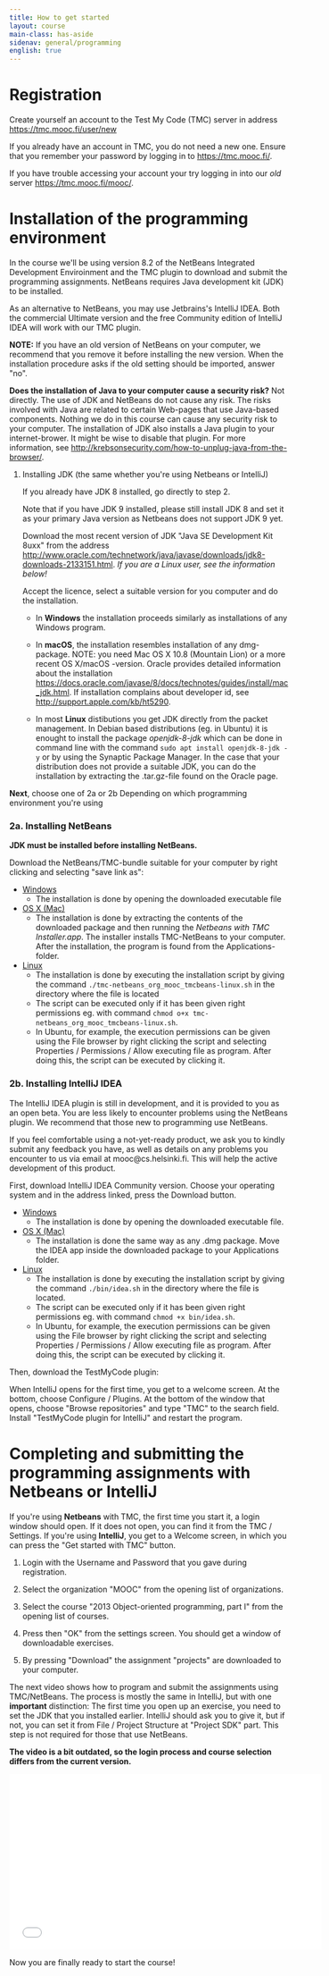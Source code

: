 ```yaml
---
title: How to get started
layout: course
main-class: has-aside
sidenav: general/programming
english: true
---
```

# Registration
Create yourself an account to the Test My Code (TMC) server in address <https://tmc.mooc.fi/user/new>

If you already have an account in TMC, you do not need a new one. Ensure that you remember your password by logging in to  <https://tmc.mooc.fi/>.

If you have trouble accessing your account your try logging in into our *old* server <https://tmc.mooc.fi/mooc/>.

# Installation of the programming environment

In the course we'll be using version 8.2 of the NetBeans Integrated Development Enviroinment and the TMC plugin to download and submit the programming assignments. NetBeans requires Java development kit (JDK) to be installed.

As an alternative to NetBeans, you may use Jetbrains's IntelliJ IDEA. Both the commercial Ultimate version and the free Community edition of IntelliJ IDEA will work with our TMC plugin.

**NOTE:** If you have an old version of NetBeans on your computer, we recommend that you remove it before installing the new version. When the installation procedure asks  if the old setting should be imported, answer "no".

**Does the installation of Java to your computer cause a security risk?** Not directly. The use of JDK and NetBeans do not cause any risk. The risks involved with Java are related to certain Web-pages that use Java-based components. Nothing we do in this course can cause any security risk to your computer. The installation of JDK also installs a Java plugin to your internet-brower. It might be wise to disable that plugin. For more information, see  <http://krebsonsecurity.com/how-to-unplug-java-from-the-browser/>.

1. Installing JDK (the same whether you're using Netbeans or IntelliJ)

   If you already have JDK 8 installed, go directly to step 2.

   Note that if you have JDK 9 installed, please still install JDK 8 and set it as your primary Java version as Netbeans does not support JDK 9 yet.

   Download the most recent version of JDK "Java SE Development Kit 8uxx" from the address <http://www.oracle.com/technetwork/java/javase/downloads/jdk8-downloads-2133151.html>. *If you are a Linux user, see the information below!*

   Accept the licence, select a suitable version for you computer and do the installation.

   - In **Windows** the installation proceeds similarly as installations of any Windows program.

   - In **macOS**, the installation resembles installation of any dmg-package. NOTE: you need Mac OS X 10.8 (Mountain Lion) or a more recent OS X/macOS -version.  Oracle provides detailed information about the installation <https://docs.oracle.com/javase/8/docs/technotes/guides/install/mac_jdk.html>. If installation complains about developer id, see <http://support.apple.com/kb/ht5290>.

   - In most **Linux** distibutions you get JDK directly from the packet management. In Debian based distributions (eg. in Ubuntu) it is enought to install the package *openjdk-8-jdk* which can be done in command line with the command `sudo apt install openjdk-8-jdk -y` or by using the Synaptic Package Manager. In the case that your distribution does not provide a suitable JDK, you can do the installation by extracting the .tar.gz-file found on the Oracle page.

**Next**, choose one of 2a or 2b Depending on which programming environment you're using

### 2a. Installing NetBeans

   **JDK must be installed before installing NetBeans.**

   Download the NetBeans/TMC-bundle suitable for your computer by right clicking and selecting "save link as":

   - [Windows](http://update.testmycode.net/installers/tmc-netbeans_org_mooc/tmc-netbeans_org_mooc_tmcbeans-windows.exe)
       - The installation is done by opening the downloaded executable file
   - [OS X (Mac)](http://update.testmycode.net/installers/tmc-netbeans_org_mooc/tmc-netbeans_org_mooc_tmcbeans-macosx.tgz)
      - The installation is done by extracting the contents of the downloaded package and then running the *Netbeans with TMC Installer.app*. The installer installs TMC-NetBeans to your computer. After the installation, the program is found from the Applications-folder.
   - [Linux](http://update.testmycode.net/installers/tmc-netbeans_org_mooc/tmc-netbeans_org_mooc_tmcbeans-linux.sh)
      - The installation is done by executing the installation script by giving the command `./tmc-netbeans_org_mooc_tmcbeans-linux.sh` in the directory where the file is located
      - The script can be executed only if it has been given right permissions eg. with command `chmod o+x tmc-netbeans_org_mooc_tmcbeans-linux.sh`.
      - In Ubuntu, for example, the execution permissions can be given using the File browser  by right clicking the script and selecting Properties / Permissions / Allow executing file as program. After doing this, the script can be executed by clicking it.

### 2b. Installing IntelliJ IDEA

<div class="warning-banner">
  <p>The IntelliJ IDEA plugin is still in development, and it is provided to you as an open beta. You are less likely to encounter problems using the NetBeans plugin. We recommend that those new to programming use NetBeans.</p>
  <p>If you feel comfortable using a not-yet-ready product, we ask you to kindly submit any feedback you have, as well as details on any problems you encounter to us via email at mooc@cs.helsinki.fi. This will help the active development of this product.</p>
</div>

First, download IntelliJ IDEA Community version. Choose your operating system and in the address linked, press the Download button.

   - [Windows](https://www.jetbrains.com/idea/download/#section=windows)
      - The installation is done by opening the downloaded executable file.
   - [OS X (Mac)](https://www.jetbrains.com/idea/download/#section=mac)
      - The installation is done the same way as any .dmg package. Move the IDEA app inside the downloaded package to your Applications folder.
   - [Linux](https://www.jetbrains.com/idea/download/#section=linux)
      - The installation is done by executing the installation script by giving the command `./bin/idea.sh` in the directory where the file is located.
      - The script can be executed only if it has been given right permissions eg. with command `chmod +x bin/idea.sh`.
      - In Ubuntu, for example, the execution permissions can be given using the File browser  by right clicking the script and selecting Properties / Permissions / Allow executing file as program. After doing this, the script can be executed by clicking it.

Then, download the TestMyCode plugin:

When IntelliJ opens for the first time, you get to a welcome screen. At the bottom, choose Configure / Plugins. At the bottom of the window that opens,
choose "Browse repositories" and type "TMC" to the search field. Install "TestMyCode plugin for IntelliJ" and restart the program.


# Completing and submitting the programming assignments with Netbeans or IntelliJ

If you're using **Netbeans** with TMC, the first time you start it, a login window should open. If it does not open, you can find it from the TMC / Settings. If you're using **IntelliJ**, you get to a Welcome screen, in which you can press the "Get started with TMC" button.

1. Login with the Username and Password that you gave during registration.

2. Select the organization "MOOC" from the opening list of organizations.

3. Select the course "2013 Object-oriented programming, part I" from the opening list of courses.

4. Press then "OK" from the settings screen. You should get a window of downloadable exercises.

5. By pressing "Download" the assignment "projects" are downloaded to your computer.

The next video shows how to program and submit the assignments using TMC/NetBeans. The process is mostly the same in IntelliJ, but with one **important** distinction: The first time you open up an exercise, you need to set the JDK that you installed earlier. IntelliJ should ask you to give it, but if not, you can set it from File / Project Structure at "Project SDK" part. This step is not required for those that use NetBeans.

**The video is a bit outdated, so the login process and course selection differs from the current version.**

<div class="videowrapper">
<iframe width="560" height="315" src="//www.youtube.com/embed/ZFsg0Uh0UVE" frameborder="0" allowfullscreen></iframe>
</div>

Now you are finally ready to start the course!
